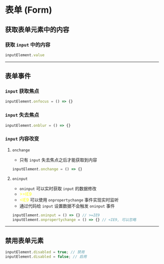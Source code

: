 # 表单 (Form)



## 获取表单元素中的内容




### 获取 `input` 中的内容

```js
inputElement.value
```

---

## 表单事件



### `input` 获取焦点

```js
inputElement.onfocus = () => {}
```



### `input` 失去焦点

```js
inputElement.onblur = () => {}
```



### `input` 内容改变

1. `onchange`

    - 只有 `input` 失去焦点之后才能获取到内容

    ```js
    inputElement.onchange = () => {}
    ```

2. `oninput`

    - `oninput` 可以实时获取 `input` 的数据修改
    - <span style="color: yellow">>=IE9</span>
    - <span style="color: yellow"><IE9</span> 可以使用 `onpropertychange` 事件实现实时监听
    - 通过代码给 `input` 设置数据不会触发 `oninput` 事件
    
    ```js
    inputElement.oninput = () => {} // >=IE9
    inputElement.onpropertychange = () => {} // <IE9, 可以忽略
    ```

---

## 禁用表单元素

```js
inputElement.disabled = true; // 禁用
inputElement.disabled = false; // 启用
```





